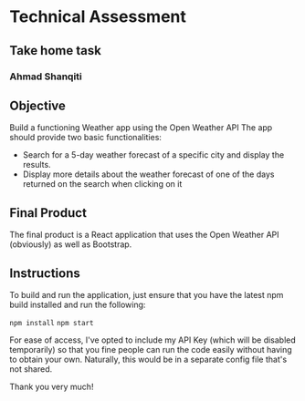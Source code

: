 # Technical Assessment
## Take home task
### Ahmad Shanqiti


## Objective
Build a functioning Weather app using the Open Weather API
The app should provide two basic functionalities:
* Search for a 5-day weather forecast of a specific city and display the results.
* Display more details about the weather forecast of one of the days returned on the search when clicking on it

## Final Product

The final product is a React application that uses the Open Weather API (obviously) as well as Bootstrap.

## Instructions

To build and run the application, just ensure that you have the latest npm build installed and run the following:

`npm install`
`npm start`

For ease of access, I've opted to include my API Key (which will be disabled temporarily) so that you fine people can run the code easily without having to obtain your own. Naturally, this would be in a separate config file that's not shared.

Thank you very much!
